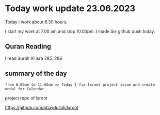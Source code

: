 # Today work update 23.06.2023

Today I work about 6.30 hours.

I start my work at 7.00 am and stop 10.00pm.
I made Six github push today.

## Quran Reading

I read Surah Al Isra 285, 286

## summary of the day

    from 6.00am to 11.00am => Today I fix lxroot project issue and create modal for Calendar. 

project repo of lxroot

https://github.com/obaydullah/lxroot

